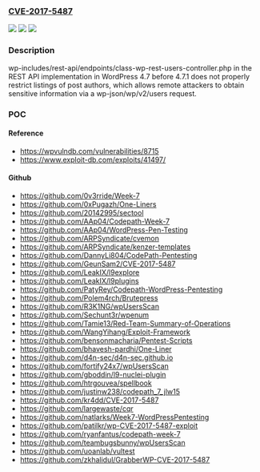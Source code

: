 ### [CVE-2017-5487](https://cve.mitre.org/cgi-bin/cvename.cgi?name=CVE-2017-5487)
![](https://img.shields.io/static/v1?label=Product&message=n%2Fa&color=blue)
![](https://img.shields.io/static/v1?label=Version&message=n%2Fa&color=blue)
![](https://img.shields.io/static/v1?label=Vulnerability&message=n%2Fa&color=brighgreen)

### Description

wp-includes/rest-api/endpoints/class-wp-rest-users-controller.php in the REST API implementation in WordPress 4.7 before 4.7.1 does not properly restrict listings of post authors, which allows remote attackers to obtain sensitive information via a wp-json/wp/v2/users request.

### POC

#### Reference
- https://wpvulndb.com/vulnerabilities/8715
- https://www.exploit-db.com/exploits/41497/

#### Github
- https://github.com/0v3rride/Week-7
- https://github.com/0xPugazh/One-Liners
- https://github.com/20142995/sectool
- https://github.com/AAp04/Codepath-Week-7
- https://github.com/AAp04/WordPress-Pen-Testing
- https://github.com/ARPSyndicate/cvemon
- https://github.com/ARPSyndicate/kenzer-templates
- https://github.com/DannyLi804/CodePath-Pentesting
- https://github.com/GeunSam2/CVE-2017-5487
- https://github.com/LeakIX/l9explore
- https://github.com/LeakIX/l9plugins
- https://github.com/PatyRey/Codepath-WordPress-Pentesting
- https://github.com/Polem4rch/Brutepress
- https://github.com/R3K1NG/wpUsersScan
- https://github.com/Sechunt3r/wpenum
- https://github.com/Tamie13/Red-Team-Summary-of-Operations
- https://github.com/WangYihang/Exploit-Framework
- https://github.com/bensonmacharia/Pentest-Scripts
- https://github.com/bhavesh-pardhi/One-Liner
- https://github.com/d4n-sec/d4n-sec.github.io
- https://github.com/fortify24x7/wpUsersScan
- https://github.com/gboddin/l9-nuclei-plugin
- https://github.com/htrgouvea/spellbook
- https://github.com/justinw238/codepath_7_jlw15
- https://github.com/kr4dd/CVE-2017-5487
- https://github.com/largewaste/cqr
- https://github.com/natlarks/Week7-WordPressPentesting
- https://github.com/patilkr/wp-CVE-2017-5487-exploit
- https://github.com/ryanfantus/codepath-week-7
- https://github.com/teambugsbunny/wpUsersScan
- https://github.com/uoanlab/vultest
- https://github.com/zkhalidul/GrabberWP-CVE-2017-5487

